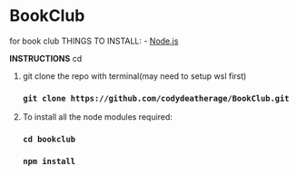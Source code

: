 # BookClub
for book club
THINGS TO INSTALL:
    - [Node.js](https://nodejs.org/en/)


<b>INSTRUCTIONS</b>
cd
1. git clone the repo with terminal(may need to setup wsl first)
    ### `git clone https://github.com/codydeatherage/BookClub.git`

2. To install all the node modules required:
    ### `cd bookclub`
    ### `npm install` 



